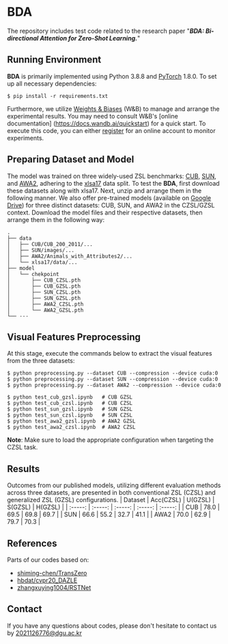 # BDA
The repository includes test code related to the research paper "***BDA: Bi-directional Attention for Zero-Shot Learning.***"
## Running Environment

**BDA** is primarily implemented using Python 3.8.8 and [PyTorch](https://pytorch.org/) 1.8.0. To set up all necessary dependencies:
```
$ pip install -r requirements.txt
```
Furthermore, we utilize [Weights & Biases](https://wandb.ai/site) (W&B) to manage and arrange the experimental results. You may need to consult W&B's [online documentation]
(https://docs.wandb.ai/quickstart) for a quick start. To execute this code, you can either [register](https://app.wandb.ai/login?signup=true) for an online account to monitor experiments.

## Preparing Dataset and Model
The model was trained on three widely-used ZSL benchmarks: [CUB](http://www.vision.caltech.edu/visipedia/CUB-200-2011.html), [SUN](http://cs.brown.edu/~gmpatter/sunattributes.html), and [AWA2](http://cvml.ist.ac.at/AwA2/), adhering to the [xlsa17](http://datasets.d2.mpi-inf.mpg.de/xian/xlsa17.zip) data split. To test the **BDA**, first download these datasets along with xlsa17. Next, unzip and arrange them in the following manner.
We also offer pre-trained models (available on [Google Drive](https://drive.google.com/drive/folders/18Hr24iSPqb1oZGs6j7XT-y-VZZo3WWyI?usp=sharing)) for three distinct datasets: CUB, SUN, and AWA2 in the CZSL/GZSL context. Download the model files and their respective datasets, then arrange them in the following way:
``` 
. 
├── data 
│   ├── CUB/CUB_200_2011/... 
│   ├── SUN/images/... 
│   ├── AWA2/Animals_with_Attributes2/... 
│   └── xlsa17/data/... 
├── model 
│   └── chekpoint       
│       ├── CUB_CZSL.pth 
│       ├── CUB_GZSL.pth 
│       ├── SUN_CZSL.pth 
│       ├── SUN_GZSL.pth 
│       ├── AWA2_CZSL.pth 
│       └── AWA2_GZSL.pth 
└── ··· 
```

## Visual Features Preprocessing
At this stage, execute the commands below to extract the visual features from the three datasets:

```
$ python preprocessing.py --dataset CUB --compression --device cuda:0
$ python preprocessing.py --dataset SUN --compression --device cuda:0
$ python preprocessing.py --dataset AWA2 --compression --device cuda:0
```

```
$ python test_cub_gzsl.ipynb   # CUB GZSL
$ python test_cub_czsl.ipynb   # CUB CZSL
$ python test_sun_gzsl.ipynb   # SUN GZSL
$ python test_sun_czsl.ipynb   # SUN CZSL
$ python test_awa2_gzsl.ipynb  # AWA2 GZSL
$ python test_awa2_czsl.ipynb  # AWA2 CZSL
```
**Note**: 
Make sure to load the appropriate configuration when targeting the CZSL task.

## Results
Outcomes from our published models, utilizing different evaluation methods across three datasets, are presented in both conventional ZSL (CZSL) and generalized ZSL (GZSL) configurations.
| Dataset | Acc(CZSL) | U(GZSL) | S(GZSL) | H(GZSL) |
| :-----: | :-----: | :-----: | :-----: | :-----: |
| CUB | 78.0 | 69.5 | 69.8 | 69.7 |
| SUN | 66.6 | 55.2 | 32.7 | 41.1 |
| AWA2 | 70.0 | 62.9 | 79.7 | 70.3 |
## References
Parts of our codes based on:
* [shiming-chen/TransZero](https://github.com/shiming-chen/TransZero)
* [hbdat/cvpr20_DAZLE](https://github.com/hbdat/cvpr20_DAZLE)
* [zhangxuying1004/RSTNet](https://github.com/zhangxuying1004/RSTNet)
## Contact
If you have any questions about codes, please don't hesitate to contact us by 2021126776@dgu.ac.kr
